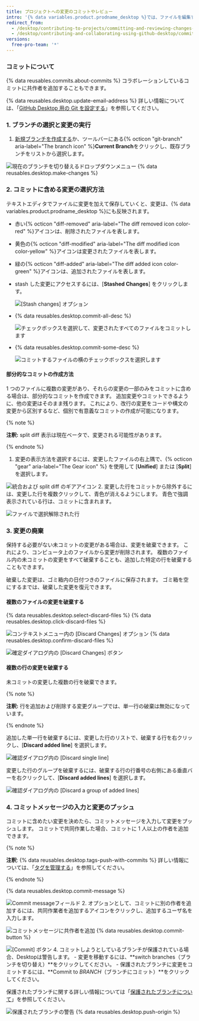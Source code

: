 ```yaml
---
title: プロジェクトへの変更のコミットやレビュー
intro: '{% data variables.product.prodname_desktop %}では、ファイルを編集すると、全ての変更が追跡されます。 有意義なコミットを作成するために、変更のまとめ方を決めることができます。'
redirect_from:
  - /desktop/contributing-to-projects/committing-and-reviewing-changes-to-your-project
  - /desktop/contributing-and-collaborating-using-github-desktop/committing-and-reviewing-changes-to-your-project
versions:
  free-pro-team: '*'
---
```

### コミットについて

{% data reusables.commits.about-commits %} コラボレーションしているコミットに共作者を追加することもできます。

{% data reusables.desktop.update-email-address %} 詳しい情報については、「[GitHub Desktop 用の Git を設定する](/desktop/getting-started-with-github-desktop/configuring-git-for-github-desktop)」を参照してください。

### 1. ブランチの選択と変更の実行

1. [新規ブランチを作成する](/desktop/guides/contributing-to-projects/managing-branches)か、ツールバーにある{% octicon "git-branch" aria-label="The branch icon" %}**Current Branch**をクリックし、既存ブランチをリストから選択します。

  ![現在のブランチを切り替えるドロップダウンメニュー](/assets/images/help/desktop/select-branch-from-dropdown.png)
{% data reusables.desktop.make-changes %}

### 2. コミットに含める変更の選択方法

テキストエディタでファイルに変更を加えて保存していくと、変更は、{% data variables.product.prodname_desktop %}にも反映されます。

* 赤い{% octicon "diff-removed" aria-label="The diff removed icon color-red" %}アイコンは、削除されたファイルを表します。
* 黄色の{% octicon "diff-modified" aria-label="The diff modified icon color-yellow" %}アイコンは変更されたファイルを表します。
* 緑の{% octicon "diff-added" aria-label="The diff added icon color-green" %}アイコンは、追加されたファイルを表します。
* stash した変更にアクセスするには、[**Stashed Changes**] をクリックします。

  ![[Stash changes] オプション](/assets/images/help/desktop/stashed-changes.png)
* {% data reusables.desktop.commit-all-desc %}

  ![チェックボックスを選択して、変更されたすべてのファイルをコミットします](/assets/images/help/desktop/commit-all.png)
* {% data reusables.desktop.commit-some-desc %}

  ![コミットするファイルの横のチェックボックスを選択します](/assets/images/help/desktop/commit-some.png)

#### 部分的なコミットの作成方法

1 つのファイルに複数の変更があり、それらの変更の一部のみをコミットに含める場合は、部分的なコミットを作成できます。 追加変更やコミットできるように、他の変更はそのまま残ります。 これにより、改行の変更をコードや構文の変更から区別するなど、個別で有意義なコミットの作成が可能になります。

{% note %}

**注釈:** split diff 表示は現在ベータで、変更される可能性があります。

{% endnote %}

1. 変更の表示方法を選択するには、変更したファイルの右上隅で、{% octicon "gear" aria-label="The Gear icon" %} を使用して [**Unified**] または [**Split**] を選択します。

  ![統合および split diff のギアアイコン](/assets/images/help/desktop/gear-diff-select.png)
2. 変更した行をコミットから除外するには、変更した行を複数クリックして、青色が消えるようにします。 青色で強調表示されている行は、コミットに含まれます。

  ![ファイルで選択解除された行](/assets/images/help/desktop/partial-commit.png)

### 3. 変更の廃棄
保持する必要がない未コミットの変更がある場合は、変更を破棄できます。 これにより、コンピュータ上のファイルから変更が削除されます。 複数のファイル内の未コミットの変更をすべて破棄することも、追加した特定の行を破棄することもできます。

破棄した変更は、ゴミ箱内の日付つきのファイルに保存されます。 ゴミ箱を空にするまでは、破棄した変更を復元できます。

#### 複数のファイルの変更を破棄する

{% data reusables.desktop.select-discard-files %}
{% data reusables.desktop.click-discard-files %}

  ![コンテキストメニュー内の [Discard Changes] オプション](/assets/images/help/desktop/discard-changes-mac.png)
{% data reusables.desktop.confirm-discard-files %}

  ![確定ダイアログ内の [Discard Changes] ボタン](/assets/images/help/desktop/discard-changes-confirm-mac.png)

#### 複数の行の変更を破棄する
未コミットの変更した複数の行を破棄できます。

{% note %}

**注釈:** 行を追加および削除する変更グループでは、単一行の破棄は無効になっています。

{% endnote %}

追加した単一行を破棄するには、変更した行のリストで、破棄する行を右クリックし、[**Discard added line**] を選択します。

  ![確認ダイアログ内の [Discard single line]](/assets/images/help/desktop/discard-single-line.png)

変更した行のグループを破棄するには、破棄する行の行番号の右側にある垂直バーを右クリックして、[**Discard added lines**] を選択します。

  ![確認ダイアログ内の [Discard a group of added lines]](/assets/images/help/desktop/discard-multiple-lines.png)


### 4. コミットメッセージの入力と変更のプッシュ

コミットに含めたい変更を決めたら、コミットメッセージを入力して変更をプッシュします。 コミットで共同作業した場合、コミットに 1 人以上の作者を追加できます。

{% note %}

**注釈**: {% data reusables.desktop.tags-push-with-commits %} 詳しい情報については、「[タグを管理する](/desktop/contributing-to-projects/managing-tags)」を参照してください。

{% endnote %}

{% data reusables.desktop.commit-message %}

  ![Commit messageフィールド](/assets/images/help/desktop/commit-message.png)
2. オプションとして、コミットに別の作者を追加するには、共同作業者を追加するアイコンをクリックし、追加するユーザ名を入力します。

  ![コミットメッセージに共作者を追加](/assets/images/help/desktop/add-co-author-commit.png)
{% data reusables.desktop.commit-button %}

  ![[Commit] ボタン](/assets/images/help/desktop/commit-button.png)
4. コミットしようとしているブランチが保護されている場合、Desktopは警告します。
    - 変更を移動するには、**switch branches（ブランチを切り替え）**をクリックしてください。
    - 保護されたブランチに変更をコミットするには、**Commit to _BRANCH_（ブランチにコミット）**をクリックしてください。

  保護されたブランチに関する詳しい情報については「[保護されたブランチについて](/github/administering-a-repository/about-protected-branches)」を参照してください。

  ![保護されたブランチの警告](/assets/images/help/desktop/protected-branch-warning.png)
{% data reusables.desktop.push-origin %}
